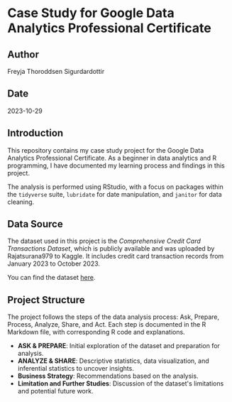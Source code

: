 # Case Study for Google Data Analytics Professional Certificate

## Author
Freyja Thoroddsen Sigurdardottir

## Date
2023-10-29

## Introduction
This repository contains my case study project for the Google Data Analytics Professional Certificate. As a beginner in data analytics and R programming, I have documented my learning process and findings in this project.

The analysis is performed using RStudio, with a focus on packages within the `tidyverse` suite, `lubridate` for date manipulation, and `janitor` for data cleaning.

## Data Source
The dataset used in this project is the *Comprehensive Credit Card Transactions Dataset*, which is publicly available and was uploaded by Rajatsurana979 to Kaggle. It includes credit card transaction records from January 2023 to October 2023.

You can find the dataset [here](https://www.kaggle.com/datasets/rajatsurana979/comprehensive-credit-card-transactions-dataset/data).

## Project Structure
The project follows the steps of the data analysis process: Ask, Prepare, Process, Analyze, Share, and Act. Each step is documented in the R Markdown file, with corresponding R code and explanations.

- **ASK & PREPARE**: Initial exploration of the dataset and preparation for analysis.
- **ANALYZE & SHARE**: Descriptive statistics, data visualization, and inferential statistics to uncover insights.
- **Business Strategy**: Recommendations based on the analysis.
- **Limitation and Further Studies**: Discussion of the dataset's limitations and potential future work.
